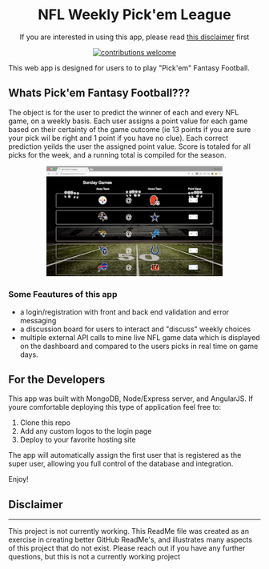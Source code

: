 <div align="center">
<h1>NFL Weekly Pick'em League</h1> 

If you are interested in using this app, please read <a href="#disclaimer">this disclaimer</a> first

[![contributions welcome](https://img.shields.io/badge/contributions-welcome-brightgreen.svg?style=flat)](https://github.com/dwyl/esta/issues)

</div>
This web app is designed for users to to play "Pick'em" Fantasy Football.

## Whats Pick'em Fantasy Football???
 The object is for the user to predict the winner of each and every NFL game, on a weekly basis. Each user assigns a point value for each game based on their certainty of the game outcome (ie 13 points if you are sure your pick wil be right and 1 point if you have no clue). Each correct prediction yeilds the user the assigned point value.  Score is totaled for all picks for the week, and a running total is compiled for the season.  
<p align="center">
 <img src="./images/pickemPic.png" alt="Weekly Picks Dashboard" width="70%" />
</p>

### Some Feautures of this app
 * a login/registration with front and back end validation and error messaging 
 * a discussion board for users to interact and "discuss" weekly choices
 * multiple external API calls to mine live NFL game data which is displayed on the dashboard and compared to the users picks in real time on game days. 

## For the Developers
This app was built with MongoDB, Node/Express server, and AngularJS.  If youre comfortable deploying this type of application feel free to:

 1. Clone this repo
 2. Add any custom logos to the login page
 3. Deploy to your favorite hosting site

 The app will automatically assign the first user that is registered as the super user, allowing you full control of the database and integration.

 Enjoy! 

 ## Disclaimer
 ---
 This project is not currently working.  This ReadMe file was created as an exercise in creating better GitHub ReadMe's, and illustrates many aspects of this project that do not exist.  Please reach out if you have any further questions, but this is not a currently working project

